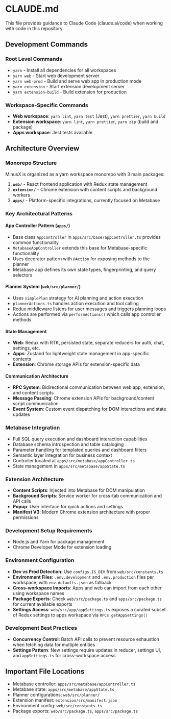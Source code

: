 # CLAUDE.md

This file provides guidance to Claude Code (claude.ai/code) when working with code in this repository.

## Development Commands

### Root Level Commands
- `yarn` - Install all dependencies for all workspaces
- `yarn web` - Start web development server
- `yarn web-prod` - Build and serve web app in production mode
- `yarn extension` - Start extension development server
- `yarn extension-build` - Build extension for production

### Workspace-Specific Commands
- **Web workspace**: `yarn lint`, `yarn test` (Jest), `yarn prettier`, `yarn build`
- **Extension workspace**: `yarn lint`, `yarn prettier`, `yarn zip` (build and package)
- **Apps workspace**: Jest tests available

## Architecture Overview

### Monorepo Structure
MinusX is organized as a yarn workspace monorepo with 3 main packages:

1. **`web/`** - React frontend application with Redux state management
2. **`extension/`** - Chrome extension with content scripts and background workers  
3. **`apps/`** - Platform-specific integrations, currently focused on Metabase

### Key Architectural Patterns

#### App Controller Pattern (`apps/`)
- Base class `AppController` in `apps/src/base/appController.ts` provides common functionality
- `MetabaseAppController` extends this base for Metabase-specific functionality
- Uses decorator pattern with `@Action` for exposing methods to the planner
- Metabase app defines its own state types, fingerprinting, and query selectors

#### Planner System (`web/src/planner/`)
- Uses `simplePlan` strategy for AI planning and action execution
- `plannerActions.ts` handles action execution and tool calling
- Redux middleware listens for user messages and triggers planning loops
- Actions are performed via `performActions()` which calls app controller methods

#### State Management
- **Web**: Redux with RTK, persisted state, separate reducers for auth, chat, settings, etc.
- **Apps**: Zustand for lightweight state management in app-specific contexts
- **Extension**: Chrome storage APIs for extension-specific data

#### Communication Architecture
- **RPC System**: Bidirectional communication between web app, extension, and content scripts
- **Message Passing**: Chrome extension APIs for background/content script communication  
- **Event System**: Custom event dispatching for DOM interactions and state updates

### Metabase Integration
- Full SQL query execution and dashboard interaction capabilities
- Database schema introspection and table cataloging
- Parameter handling for templated queries and dashboard filters
- Semantic layer integration for business context
- Controller located at `apps/src/metabase/appController.ts`
- State management in `apps/src/metabase/appState.ts`

### Extension Architecture
- **Content Scripts**: Injected into Metabase for DOM manipulation
- **Background Scripts**: Service worker for cross-tab communication and API calls
- **Popup**: User interface for quick actions and settings
- **Manifest V3**: Modern Chrome extension architecture with proper permissions

### Development Setup Requirements
- Node.js and Yarn for package management
- Chrome Developer Mode for extension loading

### Environment Configuration
- **Dev vs Prod Detection**: Use `configs.IS_DEV` from `web/src/constants.ts`
- **Environment Files**: `.env.development` and `.env.production` files per workspace, with `env.defaults.json` as fallback
- **Cross-workspace Imports**: Apps and web can import from each other using workspace names
- **Package Exports**: Check `web/src/package.ts` and `apps/src/package.ts` for current available exports
- **Settings Access**: `web/src/app/appSettings.ts` exposes a curated subset of Redux settings to apps workspace via `RPCs.getAppSettings()`

### Development Best Practices
- **Concurrency Control**: Batch API calls to prevent resource exhaustion when fetching data for multiple entities
- **Settings Pattern**: New settings require updates in reducer, settings UI, and `appSettings.ts` for cross-workspace access

## Important File Locations
- Metabase controller: `apps/src/metabase/appController.ts`
- Metabase state: `apps/src/metabase/appState.ts`
- Planner configurations: `web/src/planner/`
- Extension manifest: `extension/src/manifest.json`
- Environment config: `web/src/constants.ts`
- Package exports: `web/src/package.ts`, `apps/src/package.ts`